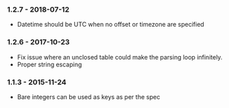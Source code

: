 ### 1.2.7 - 2018-07-12

* Datetime should be UTC when no offset or timezone are specified

### 1.2.6 - 2017-10-23

* Fix issue where an unclosed table could make the parsing loop infinitely.
* Proper string escaping

### 1.1.3 - 2015-11-24

* Bare integers can be used as keys as per the spec
